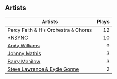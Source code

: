 ## Artists
Artists | Plays 
----- | -----: 
[Percy Faith & His Orchestra & Chorus](/artists/percy-faith-his-orchestra-chorus-30066836) | 12
[*NSYNC](/artists/nsync-31882) | 10
[Andy Williams](/artists/andy-williams-16425) | 9
[Johnny Mathis](/artists/johnny-mathis-14581) | 3
[Barry Manilow](/artists/barry-manilow-31897) | 3
[Steve Lawrence & Eydie Gorme](/artists/steve-lawrence-eydie-gorme-205352) | 2

